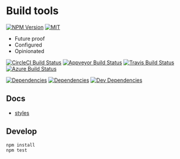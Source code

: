 # Build tools


[![NPM Version](https://img.shields.io/npm/v/tool.svg?style=flat-square&maxAge=1800)](https://www.npmjs.com/package/tool)
[![MIT](https://img.shields.io/npm/l/tool.svg?style=flat-square&maxAge=1800)](https://github.com/thisconnect/tools/blob/master/license)

- Future proof
- Configured
- Opinionated



[![CircleCI Build Status](https://img.shields.io/circleci/project/github/thisconnect/tools/master.svg?style=flat-square&maxAge=1800&logo=circleci)](https://circleci.com/gh/thisconnect/tools)
[![Appveyor Build Status](https://img.shields.io/appveyor/ci/thisconnect/tools/master.svg?style=flat-square&maxAge=1800&logo=appveyor)](https://ci.appveyor.com/project/thisconnect/tools)
[![Travis Build Status](https://img.shields.io/travis/thisconnect/tools/master.svg?style=flat-square&maxAge=1800&logo=travis)](https://travis-ci.org/thisconnect/tools)
[![Azure Build Status](https://img.shields.io/azure-devops/build/x0thisconnect/a9678d0e-f68a-4621-956a-55b121cd43c4/2?style=flat-square&maxAge=1800?logo=azure)](https://dev.azure.com/x0thisconnect/x0thisconnect/_build)


[![Dependencies](https://img.shields.io/librariesio/github/thisconnect/tools.svg?style=flat-square&maxAge=1800)](https://libraries.io/github/thisconnect/tools)
[![Dependencies](https://img.shields.io/david/thisconnect/tools.svg?style=flat-square&maxAge=1800)](https://david-dm.org/thisconnect/tools)
[![Dev Dependencies](https://img.shields.io/david/dev/thisconnect/tools.svg?style=flat-square&maxAge=1800)](https://david-dm.org/thisconnect/tools?type=dev)

## Docs

- [styles](https://github.com/thisconnect/tools/tree/master/styles)


## Develop

```
npm install
npm test
```
